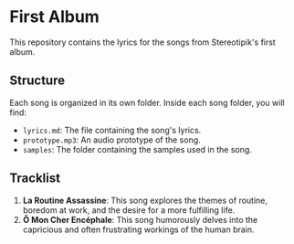# First Album

This repository contains the lyrics for the songs from Stereotipik's first album.

## Structure

Each song is organized in its own folder. Inside each song folder, you will find:

- `lyrics.md`: The file containing the song's lyrics.
- `prototype.mp3`: An audio prototype of the song.
- `samples`: The folder containing the samples used in the song.

## Tracklist

1. **La Routine Assassine**: This song explores the themes of routine, boredom at work, and the desire for a more fulfilling life.
1. **Ô Mon Cher Encéphale**: This song humorously delves into the capricious and often frustrating workings of the human brain.
